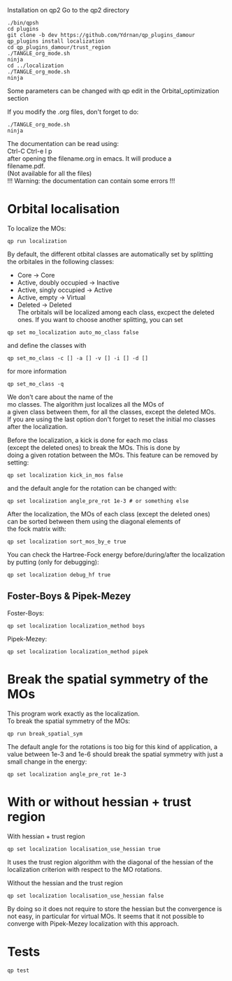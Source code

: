 Installation on qp2 
Go to the qp2 directory  
``` 
./bin/qpsh  
cd plugins  
git clone -b dev https://github.com/Ydrnan/qp_plugins_damour  
qp_plugins install localization
cd qp_plugins_damour/trust_region
./TANGLE_org_mode.sh  
ninja
cd ../localization
./TANGLE_org_mode.sh  
ninja  
``` 
Some parameters can be changed with qp edit in the Orbital_optimization section 
 
If you modify the .org files, don't forget to do:  
``` 
./TANGLE_org_mode.sh  
ninja  
```  

The documentation can be read using:  
Ctrl-C Ctrl-e l p  
after opening the filename.org in emacs. It will produce a  
filename.pdf.  
(Not available for all the files)  
!!! Warning: the documentation can contain some errors !!! 

# Orbital localisation
To localize the MOs:  
```
qp run localization  
```
By default, the different otbital classes are automatically set by splitting  
the orbitales in the following classes:  
- Core -> Core  
- Active, doubly occupied -> Inactive  
- Active, singly occupied -> Active  
- Active, empty -> Virtual  
- Deleted -> Deleted  
The orbitals will be localized among each class, excpect the deleted ones.
If you want to choose another splitting, you can set
```
qp set mo_localization auto_mo_class false
```
and define the classes with
```
qp set_mo_class -c [] -a [] -v [] -i [] -d [] 
```
for more information
```
qp set_mo_class -q
```
We don't care about the name of the   
mo classes. The algorithm just localizes all the MOs of  
a given class between them, for all the classes, except the deleted MOs.  
If you are using the last option don't forget to reset the initial mo classes  
after the localization.

Before the localization, a kick is done for each mo class  
(except the deleted ones) to break the MOs. This is done by   
doing a given rotation between the MOs.
This feature can be removed by setting:
```
qp set localization kick_in_mos false
```
and the default angle for the rotation can be changed with:
```
qp set localization angle_pre_rot 1e-3 # or something else
```

After the localization, the MOs of each class (except the deleted ones)  
can be sorted between them using the diagonal elements of  
the fock matrix with:
```
qp set localization sort_mos_by_e true
```

You can check the Hartree-Fock energy before/during/after the localization  
by putting (only for debugging):
```
qp set localization debug_hf true 
```

## Foster-Boys & Pipek-Mezey
Foster-Boys:  
``` 
qp set localization localization_method boys 
``` 
 
Pipek-Mezey:  
``` 
qp set localization localization_method pipek 
``` 

# Break the spatial symmetry of the MOs
This program work exactly as the localization.  
To break the spatial symmetry of the MOs:   
```
qp run break_spatial_sym
```
The default angle for the rotations is too big for this kind of
application, a value between 1e-3 and 1e-6 should break the spatial
symmetry with just a small change in the energy:
```
qp set localization angle_pre_rot 1e-3
``` 

# With or without hessian + trust region
With hessian +  trust region
```
qp set localization localisation_use_hessian true
```
It uses the trust region algorithm with the diagonal of the hessian of the 
localization criterion with respect to the MO rotations.   

Without the hessian and the trust region
```
qp set localization localisation_use_hessian false
```
By doing so it does not require to store the hessian but the
convergence is not easy, in particular for virtual MOs.
It seems that it not possible to converge with Pipek-Mezey
localization with this approach.

# Tests
```
qp test
```
 
